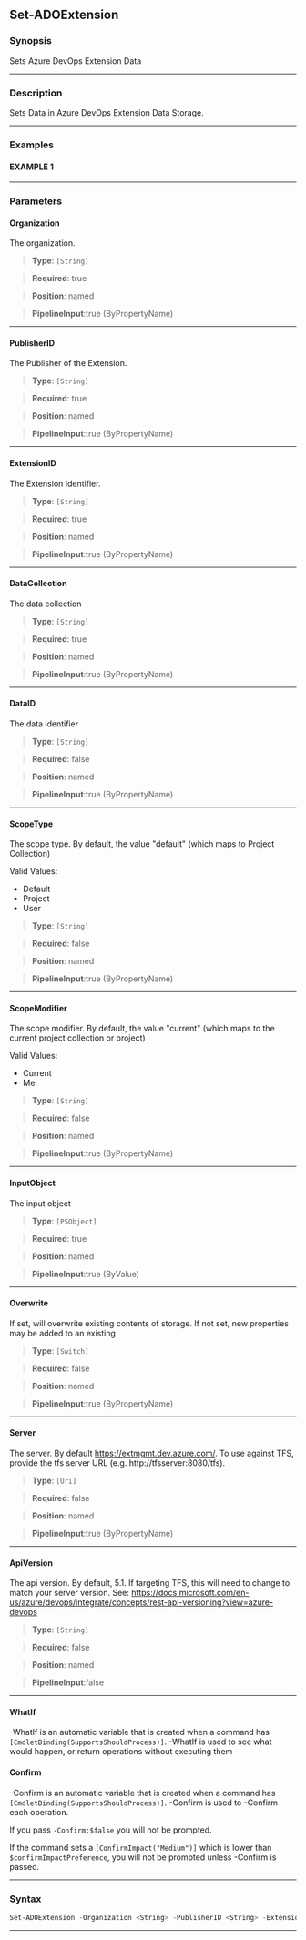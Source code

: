 Set-ADOExtension
----------------
### Synopsis
Sets Azure DevOps Extension Data

---
### Description

Sets Data in Azure DevOps Extension Data Storage.

---
### Examples
#### EXAMPLE 1

---
### Parameters
#### **Organization**

The organization.



> **Type**: ```[String]```

> **Required**: true

> **Position**: named

> **PipelineInput**:true (ByPropertyName)



---
#### **PublisherID**

The Publisher of the Extension.



> **Type**: ```[String]```

> **Required**: true

> **Position**: named

> **PipelineInput**:true (ByPropertyName)



---
#### **ExtensionID**

The Extension Identifier.



> **Type**: ```[String]```

> **Required**: true

> **Position**: named

> **PipelineInput**:true (ByPropertyName)



---
#### **DataCollection**

The data collection



> **Type**: ```[String]```

> **Required**: true

> **Position**: named

> **PipelineInput**:true (ByPropertyName)



---
#### **DataID**

The data identifier



> **Type**: ```[String]```

> **Required**: false

> **Position**: named

> **PipelineInput**:true (ByPropertyName)



---
#### **ScopeType**

The scope type.  By default, the value "default" (which maps to Project Collection)



Valid Values:

* Default
* Project
* User



> **Type**: ```[String]```

> **Required**: false

> **Position**: named

> **PipelineInput**:true (ByPropertyName)



---
#### **ScopeModifier**

The scope modifier.  By default, the value "current" (which maps to the current project collection or project)



Valid Values:

* Current
* Me



> **Type**: ```[String]```

> **Required**: false

> **Position**: named

> **PipelineInput**:true (ByPropertyName)



---
#### **InputObject**

The input object



> **Type**: ```[PSObject]```

> **Required**: true

> **Position**: named

> **PipelineInput**:true (ByValue)



---
#### **Overwrite**

If set, will overwrite existing contents of storage.
If not set, new properties may be added to an existing



> **Type**: ```[Switch]```

> **Required**: false

> **Position**: named

> **PipelineInput**:true (ByPropertyName)



---
#### **Server**

The server.  By default https://extmgmt.dev.azure.com/.
To use against TFS, provide the tfs server URL (e.g. http://tfsserver:8080/tfs).



> **Type**: ```[Uri]```

> **Required**: false

> **Position**: named

> **PipelineInput**:true (ByPropertyName)



---
#### **ApiVersion**

The api version.  By default, 5.1.
If targeting TFS, this will need to change to match your server version.
See: https://docs.microsoft.com/en-us/azure/devops/integrate/concepts/rest-api-versioning?view=azure-devops



> **Type**: ```[String]```

> **Required**: false

> **Position**: named

> **PipelineInput**:false



---
#### **WhatIf**
-WhatIf is an automatic variable that is created when a command has ```[CmdletBinding(SupportsShouldProcess)]```.
-WhatIf is used to see what would happen, or return operations without executing them
#### **Confirm**
-Confirm is an automatic variable that is created when a command has ```[CmdletBinding(SupportsShouldProcess)]```.
-Confirm is used to -Confirm each operation.
    
If you pass ```-Confirm:$false``` you will not be prompted.
    
    
If the command sets a ```[ConfirmImpact("Medium")]``` which is lower than ```$confirmImpactPreference```, you will not be prompted unless -Confirm is passed.

---
### Syntax
```PowerShell
Set-ADOExtension -Organization <String> -PublisherID <String> -ExtensionID <String> -DataCollection <String> [-DataID <String>] [-ScopeType <String>] [-ScopeModifier <String>] -InputObject <PSObject> [-Overwrite] [-Server <Uri>] [-ApiVersion <String>] [-WhatIf] [-Confirm] [<CommonParameters>]
```
---
